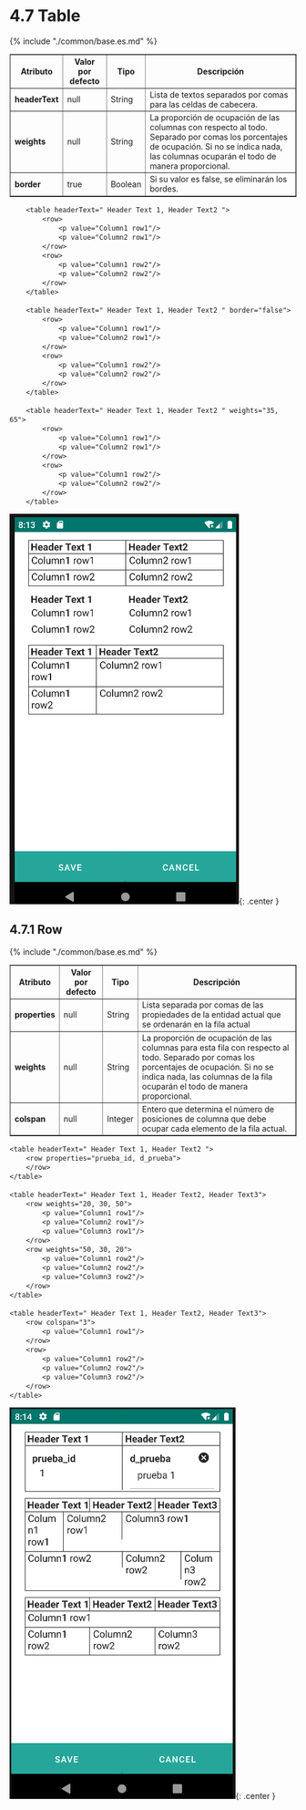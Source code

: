 # 4.7 Table

<table border="1">
    <thead>
        <tr>
            <th colspan="2">Atributo</th>
            <th>Valor por defecto</th>
            <th>Tipo</th>
            <th>Descripción</th>
         </tr>
    </thead>
    <tbody>
        {% include "./common/base.es.md" %}
        <tr>
            <td colspan="2"><strong>headerText</strong></td>
            <td>null</td>
            <td>String</td>
            <td>Lista de textos separados por comas para las celdas de cabecera.</td>
        </tr>
        <tr>
            <td colspan="2"><strong>weights</strong></td>
            <td>null</td>
            <td>String</td>
            <td>La proporción de ocupación de las columnas con respecto al todo. Separado por comas los porcentajes de ocupación. Si no se indica nada, las columnas ocuparán el todo de manera proporcional.</td>
        </tr>
        <tr>
            <td colspan="2"><strong>border</strong></td>
            <td>true</td>
            <td>Boolean</td>
            <td>Si su valor es false, se eliminarán los bordes.</td>
        </tr>
    </tbody>
</table>

        <table headerText=" Header Text 1, Header Text2 ">
            <row>
                <p value="Column1 row1"/>
                <p value="Column2 row1"/>
            </row>
            <row>
                <p value="Column1 row2"/>
                <p value="Column2 row2"/>
            </row>
        </table>

        <table headerText=" Header Text 1, Header Text2 " border="false">
            <row>
                <p value="Column1 row1"/>
                <p value="Column2 row1"/>
            </row>
            <row>
                <p value="Column1 row2"/>
                <p value="Column2 row2"/>
            </row>
        </table>

        <table headerText=" Header Text 1, Header Text2 " weights="35, 65">
            <row>
                <p value="Column1 row1"/>
                <p value="Column2 row1"/>
            </row>
            <row>
                <p value="Column1 row2"/>
                <p value="Column2 row2"/>
            </row>
        </table>

![img.png](../img/table.png){: .center }

## 4.7.1 Row

<table border="1">
    <thead>
        <tr>
            <th colspan="2">Atributo</th>
            <th>Valor por defecto</th>
            <th>Tipo</th>
            <th>Descripción</th>
         </tr>
    </thead>
    <tbody>
        {% include "./common/base.es.md" %}
        <tr>
            <td colspan="2"><strong>properties</strong></td>
            <td>null</td>
            <td>String</td>
            <td>Lista separada por comas de las propiedades de la entidad actual que se ordenarán en la fila actual</td>
        </tr>
        <tr>
            <td colspan="2"><strong>weights</strong></td>
            <td>null</td>
            <td>String</td>
            <td>La proporción de ocupación de las columnas para esta fila con respecto al todo. Separado por comas los porcentajes de ocupación. Si no se indica nada, las columnas de la fila ocuparán el todo de manera proporcional.</td>
        </tr>
        <tr>
            <td colspan="2"><strong>colspan</strong></td>
            <td>null</td>
            <td>Integer</td>
            <td>Entero que determina el número de posiciones de columna que debe ocupar cada elemento de la fila actual.</td>
        </tr>
    </tbody>
</table>

    <table headerText=" Header Text 1, Header Text2 ">
        <row properties="prueba_id, d_prueba">
        </row>
    </table>

    <table headerText=" Header Text 1, Header Text2, Header Text3">
        <row weights="20, 30, 50">
            <p value="Column1 row1"/>
            <p value="Column2 row1"/>
            <p value="Column3 row1"/>
        </row>
        <row weights="50, 30, 20">
            <p value="Column1 row2"/>
            <p value="Column2 row2"/>
            <p value="Column3 row2"/>
        </row>
    </table>

    <table headerText=" Header Text 1, Header Text2, Header Text3">
        <row colspan="3">
            <p value="Column1 row1"/>
        </row>
        <row>
            <p value="Column1 row2"/>
            <p value="Column2 row2"/>
            <p value="Column3 row2"/>
        </row>
    </table>

![img.png](../img/table_row.png){: .center }
